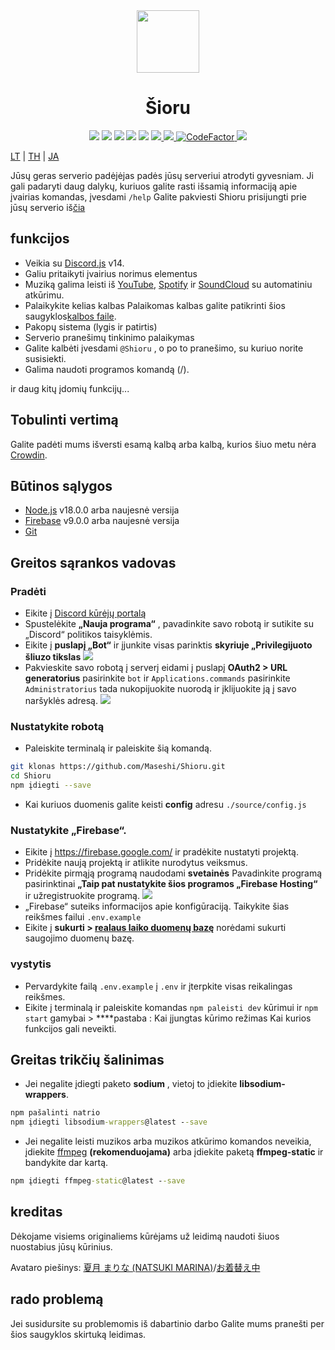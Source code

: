 <div align="center">
  <img src="https://raw.githubusercontent.com/Maseshi/Shioru/main/assets/icons/favicon-circle.png" width="100" />
  <h1>
    <strong>Šioru</strong>
  </h1>
  <img src="https://img.shields.io/badge/discord.js-v14-7354F6?logo=discord&logoColor=white" />
  <img src="https://img.shields.io/github/stars/Maseshi/Shioru.svg?logo=github" />
  <img src="https://img.shields.io/github/v/release/Maseshi/Shioru">
  <img src="https://img.shields.io/github/license/Maseshi/Shioru.svg?logo=github" />
  <img src="https://img.shields.io/github/last-commit/Maseshi/Shioru">
  <a title="Būsena" target="_blank" href="https://shioru.statuspage.io/">
    <img src="https://img.shields.io/badge/dynamic/json?logo=google-cloud&logoColor=white&label=status&query=status.indicator&url=https%3A%2F%2Fq60yrzp0cbgg.statuspage.io%2Fapi%2Fv2%2Fstatus.json" />
  </a>
  <a title="Crowdin" target="_blank" href="https://crowdin.com/project/shioru-bot">
    <img src="https://badges.crowdin.net/shioru-bot/localized.svg">
  </a>
  <a title="CodeFactor" target="_blank" href="https://www.codefactor.io/repository/github/maseshi/shioru">
    <img src="https://www.codefactor.io/repository/github/maseshi/shioru/badge" alt="CodeFactor" />
  </a>
  <a title="Top.gg" target="_blank" href="https://top.gg/bot/704706906505347183">
    <img src="https://top.gg/api/widget/upvotes/704706906505347183.svg">
  </a>
</div>

[LT](https://github.com/Maseshi/Shioru/blob/main/documents/README.en.md) | [TH](https://github.com/Maseshi/Shioru/blob/main/documents/README.th.md) | [JA](https://github.com/Maseshi/Shioru/blob/main/documents/README.ja.md)

Jūsų geras serverio padėjėjas padės jūsų serveriui atrodyti gyvesniam. Ji gali padaryti daug dalykų, kuriuos galite rasti išsamią informaciją apie įvairias komandas, įvesdami `/help` Galite pakviesti Shioru prisijungti prie jūsų serverio iš[čia](https://discord.com/api/oauth2/authorize?client_id=704706906505347183&permissions=8&scope=applications.commands%20bot&redirect_uri=https%3A%2F%2Fshiorus.web.app%2Fthanks-you)

## funkcijos

- Veikia su [Discord.js](https://discord.js.org/) v14.
- Galiu pritaikyti įvairius norimus elementus
- Muziką galima leisti iš [YouTube](https://www.youtube.com/), [Spotify](https://www.spotify.com/) ir [SoundCloud](https://soundcloud.com/) su automatiniu atkūrimu.
- Palaikykite kelias kalbas Palaikomas kalbas galite patikrinti šios saugyklos[kalbos faile](https://github.com/Maseshi/shioru/blob/main/source/languages).
- Pakopų sistema (lygis ir patirtis)
- Serverio pranešimų tinkinimo palaikymas
- Galite kalbėti įvesdami `@Shioru` , o po to pranešimo, su kuriuo norite susisiekti.
- Galima naudoti programos komandą (/).

ir daug kitų įdomių funkcijų...

## Tobulinti vertimą

Galite padėti mums išversti esamą kalbą arba kalbą, kurios šiuo metu nėra [Crowdin](https://crowdin.com/project/shioru-bot).

## Būtinos sąlygos

- [Node.js](https://nodejs.org/) v18.0.0 arba naujesnė versija
- [Firebase](https://firebase.google.com/) v9.0.0 arba naujesnė versija
- [Git](https://git-scm.com/downloads)

## Greitos sąrankos vadovas

### Pradėti

- Eikite į [Discord kūrėjų portalą](https://discord.com/developers/applications)
- Spustelėkite **„Nauja programa“** , pavadinkite savo robotą ir sutikite su „Discord“ politikos taisyklėmis.
- Eikite į **puslapį „Bot“** ir įjunkite visas parinktis **skyriuje „Privilegijuoto šliuzo tikslas** ![](https://raw.githubusercontent.com/Maseshi/Shioru/main/assets/images/discord-developer-portal-privileged-gateway-intents.png)
- Pakvieskite savo robotą į serverį eidami į puslapį **OAuth2 > URL generatorius** pasirinkite `bot` ir `Applications.commands` pasirinkite `Administratorius` tada nukopijuokite nuorodą ir įklijuokite ją į savo naršyklės adresą. ![](https://raw.githubusercontent.com/Maseshi/Shioru/main/assets/images/discord-developer-portal-scopes.png)

### Nustatykite robotą

- Paleiskite terminalą ir paleiskite šią komandą.

```bash
git klonas https://github.com/Maseshi/Shioru.git
cd Shioru
npm įdiegti --save
```

- Kai kuriuos duomenis galite keisti **config** adresu `./source/config.js`

### Nustatykite „Firebase“.

- Eikite į https://firebase.google.com/ ir pradėkite nustatyti projektą.
- Pridėkite naują projektą ir atlikite nurodytus veiksmus.
- Pridėkite pirmąją programą naudodami **svetainės** Pavadinkite programą pasirinktinai **„Taip pat nustatykite šios programos „Firebase Hosting“** ir užregistruokite programą. ![](https://raw.githubusercontent.com/Maseshi/Shioru/main/assets/images/firebase-setup-web-application.png)
- „Firebase“ suteiks informacijos apie konfigūraciją. Taikykite šias reikšmes failui `.env.example`
- Eikite į **sukurti > [realaus laiko duomenų bazę](https://console.firebase.google.com/u/0/project/_/database/data)** norėdami sukurti saugojimo duomenų bazę.

### vystytis

- Pervardykite failą `.env.example` į `.env` ir įterpkite visas reikalingas reikšmes.
- Eikite į terminalą ir paleiskite komandas `npm paleisti dev` kūrimui ir `npm start` gamybai > ****pastaba : Kai įjungtas kūrimo režimas Kai kurios funkcijos gali neveikti.

## Greitas trikčių šalinimas

- Jei negalite įdiegti paketo **sodium** , vietoj to įdiekite **libsodium-wrappers**.
```bat
npm pašalinti natrio
npm įdiegti libsodium-wrappers@latest --save
```
- Jei negalite leisti muzikos arba muzikos atkūrimo komandos neveikia, įdiekite [ffmpeg](https://ffmpeg.org/download.html) **(rekomenduojama)** arba įdiekite paketą **ffmpeg-static** ir bandykite dar kartą.
```bat
npm įdiegti ffmpeg-static@latest --save
```

## kreditas

Dėkojame visiems originaliems kūrėjams už leidimą naudoti šiuos nuostabius jūsų kūrinius.

Avataro piešinys: [夏月 まりな (NATSUKI MARINA)](https://www.pixiv.net/en/users/482462)/[お着替え中](https://www.pixiv.net/en/artworks/76075098)

## rado problemą

Jei susidursite su problemomis iš dabartinio darbo Galite mums pranešti per šios saugyklos skirtuką [](https://github.com/Maseshi/Shioru/issues) leidimas.
